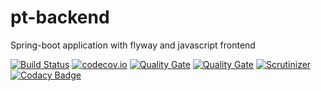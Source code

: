 # pt-backend
Spring-boot application with flyway and javascript frontend

[![Build Status](https://travis-ci.com/javadev/pt-backend.svg?branch=master)](https://travis-ci.com/javadev/pt-backend)
[![codecov.io](http://codecov.io/github/javadev/pt-backend/coverage.svg?branch=master)](http://codecov.io/github/javadev/pt-backend?branch=master)
[![Quality Gate](https://sonarcloud.io/api/project_badges/measure?project=javadev_pt-backend&metric=alert_status)](https://sonarcloud.io/dashboard/index/javadev_pt-backend)
[![Quality Gate](https://sonarcloud.io/api/project_badges/measure?project=javadev_pt-backend&metric=sqale_rating)](https://sonarcloud.io/dashboard/index/javadev_pt-backend)
[![Scrutinizer](https://img.shields.io/scrutinizer/g/javadev/pt-backend.svg)](https://scrutinizer-ci.com/g/javadev/pt-backend/)
[![Codacy Badge](https://api.codacy.com/project/badge/Grade/84072453398542b2b76f9349048dcd5c)](https://www.codacy.com/app/javadev75/pt-backend?utm_source=github.com&amp;utm_medium=referral&amp;utm_content=javadev/pt-backend&amp;utm_campaign=Badge_Grade)

